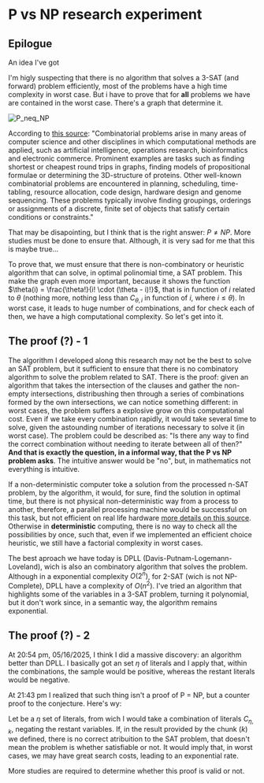 # P vs NP research experiment

## Epilogue

An idea I've got

I'm higly suspecting that there is no algorithm that solves a 3-SAT (and forward) problem efficiently, most of the problems have a high time complexity in worst case.
But i have to prove that for **all** problems we have are contained in the worst case. There's a graph that determine it.

![P_neq_NP](https://github.com/user-attachments/assets/9e74f498-3ca5-4e84-be53-51d53f77966f)

 According to [this source](https://www-sciencedirect-com.translate.goog/topics/computer-science/combinatorial-problem): "Combinatorial problems arise in many areas of computer science and other disciplines in which computational methods are applied, such as artificial intelligence, operations research, bioinformatics and electronic commerce. Prominent examples are tasks such as finding shortest or cheapest round trips in graphs, finding models of propositional formulae or determining the 3D-structure of proteins. Other well-known combinatorial problems are encountered in planning, scheduling, time-tabling, resource allocation, code design, hardware design and genome sequencing. These problems typically involve finding groupings, orderings or assignments of a discrete, finite set of objects that satisfy certain conditions or constraints."

 That may be disapointing, but I think that is the right answer: $P \neq NP$. More studies must be done to ensure that. Although, it is very sad for me that this is maybe true...
 
To prove that, we must ensure that there is non-combinatory or heuristic algorithm that can solve, in optimal polinomial time, a SAT problem. This make the graph even more important, because it shows the function $\theta(i) = \frac{\theta!}{i! \cdot (\theta - i)!}$, that is in function of $i$ related to $\theta$ (nothing more, nothing less than $C_{\theta, i}$ in function of $i$, where $i \leq \theta$). In worst case, it leads to huge number of combinations, and for check each of then, we have a high computational complexity. So let's get into it.

## The proof (?) - 1

The algorithm I developed along this research may not be the best to solve an SAT problem, but it sufficient to ensure that there is no combinatory algorithm to solve the problem related to SAT. There is the proof: given an algorithm that takes the intersection of the clauses and gather the non-empty intersections, distribushing then through a series of combinations formed by the own intersections, we can notice something different: in worst cases, the problem suffers a explosive grow on this computational cost. Even if we take every combination rapidly, it would take several time to solve, given the astounding number of iterations necessary to solve it (in worst case). The problem could be described as: "Is there any way to find the correct combination without needing to iterate between all of then?" **And that is exactly the question, in a informal way, that the P vs NP problem asks**. The intuitive answer would be "no", but, in mathematics not everything is intuitive.

If a non-deterministic computer toke a solution from the processed n-SAT problem, by the algorithm, it would, for sure, find the solution in optimal time, but there is not physical non-deterministic way from a process to another, therefore, a parallel processing machine would be successful on this task, but not efficient on real life hardware [more details on this source](https://www.quora.com/What-is-the-point-of-a-non-deterministic-Turing-machine-if-it-cant-be-implemented-Or-is-there-a-way-to-implement-it). Otherwise in **deterministic** computing, there is no way to check all the possibilities by once, such that, even if we implemented an efficient choice heuristic, we still have a factorial complexity in worst cases.

The best aproach we have today is DPLL (Davis-Putnam-Logemann-Loveland), wich is also an combinatory algorithm that solves the problem. Although in a exponential complexity $O(2^n)$, for 2-SAT (wich is not NP-Complete), DPLL have a complexity of $O(n^2)$. I've tried an algorithm that highlights some of the variables in a 3-SAT problem, turning it polynomial, but it don't work since, in a semantic way, the algorithm remains exponential.

## The proof (?) - 2

At 20:54 pm, 05/16/2025, I think I did a massive discovery: an algorithm better than DPLL. I basically got an set $\eta$ of literals and I apply that, within the combinations, the sample would be positive, whereas the restant literals would be negative.

At 21:43 pm I realized that such thing isn't a proof of P = NP, but a counter proof to the conjecture. Here's wy:

Let be a $\eta$ set of literals, from wich I would take a combination of literals $C_{\eta, k}$, negating the restant variables. If, in the result provided by the chunk ($k$) we defined, there is no correct atribuition to the SAT problem, that doesn't mean the problem is whether satisfiable or not. It would imply that, in worst cases, we may have great search costs, leading to an exponential rate.

More studies are required to determine whether this proof is valid or not.
